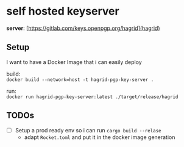 # self hosted keyserver

**server**: [https://gitlab.com/keys.openpgp.org/hagrid](hagrid)

## Setup

I want to have a Docker Image that i can easily deploy

build: \
`docker build --network=host -t hagrid-pgp-key-server .`

run: \
`docker run hagrid-pgp-key-server:latest ./target/release/hagrid`

## TODOs

- [ ] Setup a prod ready env so i can run `cargo build --relase`
  - adapt `Rocket.toml` and put it in the docker image generation
